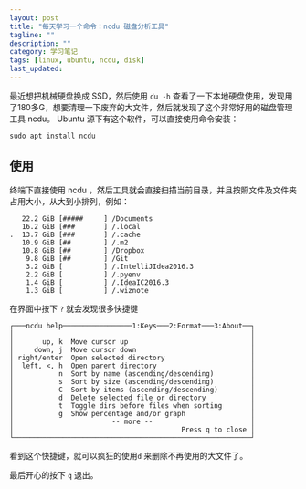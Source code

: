 ```yaml
---
layout: post
title: "每天学习一个命令：ncdu 磁盘分析工具"
tagline: ""
description: ""
category: 学习笔记
tags: [linux, ubuntu, ncdu, disk]
last_updated: 
---
```


最近想把机械硬盘换成 SSD，然后使用 `du -h` 查看了一下本地硬盘使用，发现用了180多G，想要清理一下废弃的大文件，然后就发现了这个非常好用的磁盘管理工具 ncdu。 Ubuntu 源下有这个软件，可以直接使用命令安装：

    sudo apt install ncdu

## 使用

终端下直接使用 ncdu ，然后工具就会直接扫描当前目录，并且按照文件及文件夹占用大小，从大到小排列，例如：


       22.2 GiB [#####     ] /Documents
       16.2 GiB [###       ] /.local
    .  13.7 GiB [###       ] /.cache
       10.9 GiB [##        ] /.m2
       10.8 GiB [##        ] /Dropbox
        9.8 GiB [##        ] /Git
        3.2 GiB [          ] /.IntelliJIdea2016.3
        2.2 GiB [          ] /.pyenv
        1.4 GiB [          ] /.IdeaIC2016.3
        1.3 GiB [          ] /.wiznote

在界面中按下 `?` 就会发现很多快捷键


    ┌───ncdu help─────────────────1:Keys───2:Format───3:About──┐
    │                                                          │
    │       up, k  Move cursor up                              │
    │     down, j  Move cursor down                            │
    │ right/enter  Open selected directory                     │
    │  left, <, h  Open parent directory                       │
    │           n  Sort by name (ascending/descending)         │
    │           s  Sort by size (ascending/descending)         │
    │           C  Sort by items (ascending/descending)        │
    │           d  Delete selected file or directory           │
    │           t  Toggle dirs before files when sorting       │
    │           g  Show percentage and/or graph                │
    │                        -- more --                        │
    │                                         Press q to close │
    └──────────────────────────────────────────────────────────┘

看到这个快捷键，就可以疯狂的使用`d` 来删除不再使用的大文件了。

最后开心的按下 `q` 退出。
